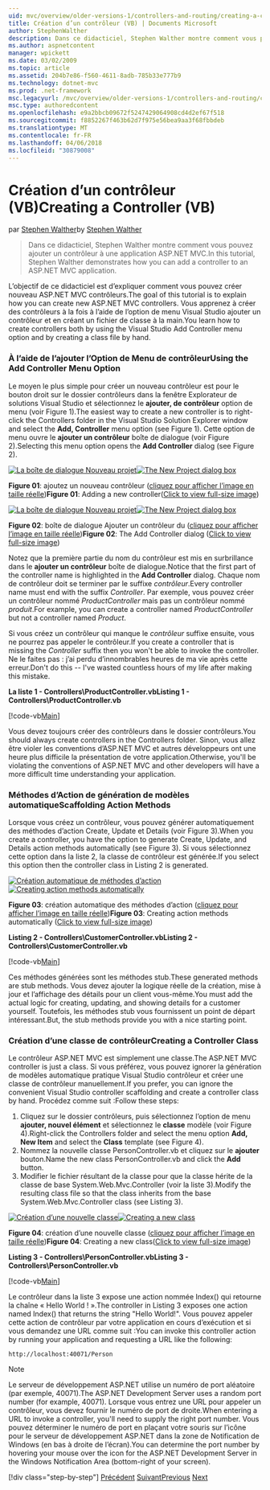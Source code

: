 ```yaml
---
uid: mvc/overview/older-versions-1/controllers-and-routing/creating-a-controller-vb
title: Création d’un contrôleur (VB) | Documents Microsoft
author: StephenWalther
description: Dans ce didacticiel, Stephen Walther montre comment vous pouvez ajouter un contrôleur à une application ASP.NET MVC.
ms.author: aspnetcontent
manager: wpickett
ms.date: 03/02/2009
ms.topic: article
ms.assetid: 204b7e86-f560-4611-8adb-785b33e777b9
ms.technology: dotnet-mvc
ms.prod: .net-framework
msc.legacyurl: /mvc/overview/older-versions-1/controllers-and-routing/creating-a-controller-vb
msc.type: authoredcontent
ms.openlocfilehash: e9a2bbcb09672f5247429064908cd4d2ef67f518
ms.sourcegitcommit: f8852267f463b62d7f975e56bea9aa3f68fbbdeb
ms.translationtype: MT
ms.contentlocale: fr-FR
ms.lasthandoff: 04/06/2018
ms.locfileid: "30879008"
---
```

<a name="creating-a-controller-vb"></a><span data-ttu-id="6e902-103">Création d’un contrôleur (VB)</span><span class="sxs-lookup"><span data-stu-id="6e902-103">Creating a Controller (VB)</span></span>
====================
<span data-ttu-id="6e902-104">par [Stephen Walther](https://github.com/StephenWalther)</span><span class="sxs-lookup"><span data-stu-id="6e902-104">by [Stephen Walther](https://github.com/StephenWalther)</span></span>

> <span data-ttu-id="6e902-105">Dans ce didacticiel, Stephen Walther montre comment vous pouvez ajouter un contrôleur à une application ASP.NET MVC.</span><span class="sxs-lookup"><span data-stu-id="6e902-105">In this tutorial, Stephen Walther demonstrates how you can add a controller to an ASP.NET MVC application.</span></span>


<span data-ttu-id="6e902-106">L’objectif de ce didacticiel est d’expliquer comment vous pouvez créer nouveau ASP.NET MVC contrôleurs.</span><span class="sxs-lookup"><span data-stu-id="6e902-106">The goal of this tutorial is to explain how you can create new ASP.NET MVC controllers.</span></span> <span data-ttu-id="6e902-107">Vous apprenez à créer des contrôleurs à la fois à l’aide de l’option de menu Visual Studio ajouter un contrôleur et en créant un fichier de classe à la main.</span><span class="sxs-lookup"><span data-stu-id="6e902-107">You learn how to create controllers both by using the Visual Studio Add Controller menu option and by creating a class file by hand.</span></span>

### <a name="using-the-add-controller-menu-option"></a><span data-ttu-id="6e902-108">À l’aide de l’ajouter l’Option de Menu de contrôleur</span><span class="sxs-lookup"><span data-stu-id="6e902-108">Using the Add Controller Menu Option</span></span>

<span data-ttu-id="6e902-109">Le moyen le plus simple pour créer un nouveau contrôleur est pour le bouton droit sur le dossier contrôleurs dans la fenêtre Explorateur de solutions Visual Studio et sélectionnez le **ajouter, de contrôleur** option de menu (voir Figure 1).</span><span class="sxs-lookup"><span data-stu-id="6e902-109">The easiest way to create a new controller is to right-click the Controllers folder in the Visual Studio Solution Explorer window and select the **Add, Controller** menu option (see Figure 1).</span></span> <span data-ttu-id="6e902-110">Cette option de menu ouvre le **ajouter un contrôleur** boîte de dialogue (voir Figure 2).</span><span class="sxs-lookup"><span data-stu-id="6e902-110">Selecting this menu option opens the **Add Controller** dialog (see Figure 2).</span></span>


<span data-ttu-id="6e902-111">[![La boîte de dialogue Nouveau projet](creating-a-controller-vb/_static/image1.jpg)](creating-a-controller-vb/_static/image1.png)</span><span class="sxs-lookup"><span data-stu-id="6e902-111">[![The New Project dialog box](creating-a-controller-vb/_static/image1.jpg)](creating-a-controller-vb/_static/image1.png)</span></span>

<span data-ttu-id="6e902-112">**Figure 01**: ajoutez un nouveau contrôleur ([cliquez pour afficher l’image en taille réelle](creating-a-controller-vb/_static/image2.png))</span><span class="sxs-lookup"><span data-stu-id="6e902-112">**Figure 01**: Adding a new controller([Click to view full-size image](creating-a-controller-vb/_static/image2.png))</span></span>


<span data-ttu-id="6e902-113">[![La boîte de dialogue Nouveau projet](creating-a-controller-vb/_static/image2.jpg)](creating-a-controller-vb/_static/image3.png)</span><span class="sxs-lookup"><span data-stu-id="6e902-113">[![The New Project dialog box](creating-a-controller-vb/_static/image2.jpg)](creating-a-controller-vb/_static/image3.png)</span></span>

<span data-ttu-id="6e902-114">**Figure 02**: boîte de dialogue Ajouter un contrôleur du ([cliquez pour afficher l’image en taille réelle](creating-a-controller-vb/_static/image4.png))</span><span class="sxs-lookup"><span data-stu-id="6e902-114">**Figure 02**: The Add Controller dialog ([Click to view full-size image](creating-a-controller-vb/_static/image4.png))</span></span>


<span data-ttu-id="6e902-115">Notez que la première partie du nom du contrôleur est mis en surbrillance dans le **ajouter un contrôleur** boîte de dialogue.</span><span class="sxs-lookup"><span data-stu-id="6e902-115">Notice that the first part of the controller name is highlighted in the **Add Controller** dialog.</span></span> <span data-ttu-id="6e902-116">Chaque nom de contrôleur doit se terminer par le suffixe *contrôleur*.</span><span class="sxs-lookup"><span data-stu-id="6e902-116">Every controller name must end with the suffix *Controller*.</span></span> <span data-ttu-id="6e902-117">Par exemple, vous pouvez créer un contrôleur nommé *ProductController* mais pas un contrôleur nommé *produit*.</span><span class="sxs-lookup"><span data-stu-id="6e902-117">For example, you can create a controller named *ProductController* but not a controller named *Product*.</span></span>


<span data-ttu-id="6e902-118">Si vous créez un contrôleur qui manque le *contrôleur* suffixe ensuite, vous ne pourrez pas appeler le contrôleur.</span><span class="sxs-lookup"><span data-stu-id="6e902-118">If you create a controller that is missing the *Controller* suffix then you won't be able to invoke the controller.</span></span> <span data-ttu-id="6e902-119">Ne le faites pas : j’ai perdu d’innombrables heures de ma vie après cette erreur.</span><span class="sxs-lookup"><span data-stu-id="6e902-119">Don't do this -- I've wasted countless hours of my life after making this mistake.</span></span>


<span data-ttu-id="6e902-120">**La liste 1 - Controllers\ProductController.vb**</span><span class="sxs-lookup"><span data-stu-id="6e902-120">**Listing 1 - Controllers\ProductController.vb**</span></span>

[!code-vb[Main](creating-a-controller-vb/samples/sample1.vb)]

<span data-ttu-id="6e902-121">Vous devez toujours créer des contrôleurs dans le dossier contrôleurs.</span><span class="sxs-lookup"><span data-stu-id="6e902-121">You should always create controllers in the Controllers folder.</span></span> <span data-ttu-id="6e902-122">Sinon, vous allez être violer les conventions d’ASP.NET MVC et autres développeurs ont une heure plus difficile la présentation de votre application.</span><span class="sxs-lookup"><span data-stu-id="6e902-122">Otherwise, you'll be violating the conventions of ASP.NET MVC and other developers will have a more difficult time understanding your application.</span></span>

### <a name="scaffolding-action-methods"></a><span data-ttu-id="6e902-123">Méthodes d’Action de génération de modèles automatique</span><span class="sxs-lookup"><span data-stu-id="6e902-123">Scaffolding Action Methods</span></span>

<span data-ttu-id="6e902-124">Lorsque vous créez un contrôleur, vous pouvez générer automatiquement des méthodes d’action Create, Update et Details (voir Figure 3).</span><span class="sxs-lookup"><span data-stu-id="6e902-124">When you create a controller, you have the option to generate Create, Update, and Details action methods automatically (see Figure 3).</span></span> <span data-ttu-id="6e902-125">Si vous sélectionnez cette option dans la liste 2, la classe de contrôleur est générée.</span><span class="sxs-lookup"><span data-stu-id="6e902-125">If you select this option then the controller class in Listing 2 is generated.</span></span>


<span data-ttu-id="6e902-126">[![Création automatique de méthodes d’action](creating-a-controller-vb/_static/image3.jpg)](creating-a-controller-vb/_static/image5.png)</span><span class="sxs-lookup"><span data-stu-id="6e902-126">[![Creating action methods automatically](creating-a-controller-vb/_static/image3.jpg)](creating-a-controller-vb/_static/image5.png)</span></span>

<span data-ttu-id="6e902-127">**Figure 03**: création automatique des méthodes d’action ([cliquez pour afficher l’image en taille réelle](creating-a-controller-vb/_static/image6.png))</span><span class="sxs-lookup"><span data-stu-id="6e902-127">**Figure 03**: Creating action methods automatically ([Click to view full-size image](creating-a-controller-vb/_static/image6.png))</span></span>


<span data-ttu-id="6e902-128">**Listing 2 - Controllers\CustomerController.vb**</span><span class="sxs-lookup"><span data-stu-id="6e902-128">**Listing 2 - Controllers\CustomerController.vb**</span></span>

[!code-vb[Main](creating-a-controller-vb/samples/sample2.vb)]

<span data-ttu-id="6e902-129">Ces méthodes générées sont les méthodes stub.</span><span class="sxs-lookup"><span data-stu-id="6e902-129">These generated methods are stub methods.</span></span> <span data-ttu-id="6e902-130">Vous devez ajouter la logique réelle de la création, mise à jour et l’affichage des détails pour un client vous-même.</span><span class="sxs-lookup"><span data-stu-id="6e902-130">You must add the actual logic for creating, updating, and showing details for a customer yourself.</span></span> <span data-ttu-id="6e902-131">Toutefois, les méthodes stub vous fournissent un point de départ intéressant.</span><span class="sxs-lookup"><span data-stu-id="6e902-131">But, the stub methods provide you with a nice starting point.</span></span>

### <a name="creating-a-controller-class"></a><span data-ttu-id="6e902-132">Création d’une classe de contrôleur</span><span class="sxs-lookup"><span data-stu-id="6e902-132">Creating a Controller Class</span></span>

<span data-ttu-id="6e902-133">Le contrôleur ASP.NET MVC est simplement une classe.</span><span class="sxs-lookup"><span data-stu-id="6e902-133">The ASP.NET MVC controller is just a class.</span></span> <span data-ttu-id="6e902-134">Si vous préférez, vous pouvez ignorer la génération de modèles automatique pratique Visual Studio contrôleur et créer une classe de contrôleur manuellement.</span><span class="sxs-lookup"><span data-stu-id="6e902-134">If you prefer, you can ignore the convenient Visual Studio controller scaffolding and create a controller class by hand.</span></span> <span data-ttu-id="6e902-135">Procédez comme suit :</span><span class="sxs-lookup"><span data-stu-id="6e902-135">Follow these steps:</span></span>

1. <span data-ttu-id="6e902-136">Cliquez sur le dossier contrôleurs, puis sélectionnez l’option de menu **ajouter, nouvel élément** et sélectionnez le **classe** modèle (voir Figure 4).</span><span class="sxs-lookup"><span data-stu-id="6e902-136">Right-click the Controllers folder and select the menu option **Add, New Item** and select the **Class** template (see Figure 4).</span></span>
2. <span data-ttu-id="6e902-137">Nommez la nouvelle classe PersonController.vb et cliquez sur le **ajouter** bouton.</span><span class="sxs-lookup"><span data-stu-id="6e902-137">Name the new class PersonController.vb and click the **Add** button.</span></span>
3. <span data-ttu-id="6e902-138">Modifier le fichier résultant de la classe pour que la classe hérite de la classe de base System.Web.Mvc.Controller (voir la liste 3).</span><span class="sxs-lookup"><span data-stu-id="6e902-138">Modify the resulting class file so that the class inherits from the base System.Web.Mvc.Controller class (see Listing 3).</span></span>


<span data-ttu-id="6e902-139">[![Création d’une nouvelle classe](creating-a-controller-vb/_static/image4.jpg)](creating-a-controller-vb/_static/image7.png)</span><span class="sxs-lookup"><span data-stu-id="6e902-139">[![Creating a new class](creating-a-controller-vb/_static/image4.jpg)](creating-a-controller-vb/_static/image7.png)</span></span>

<span data-ttu-id="6e902-140">**Figure 04**: création d’une nouvelle classe ([cliquez pour afficher l’image en taille réelle](creating-a-controller-vb/_static/image8.png))</span><span class="sxs-lookup"><span data-stu-id="6e902-140">**Figure 04**: Creating a new class([Click to view full-size image](creating-a-controller-vb/_static/image8.png))</span></span>


<span data-ttu-id="6e902-141">**Listing 3 - Controllers\PersonController.vb**</span><span class="sxs-lookup"><span data-stu-id="6e902-141">**Listing 3 - Controllers\PersonController.vb**</span></span>

[!code-vb[Main](creating-a-controller-vb/samples/sample3.vb)]

<span data-ttu-id="6e902-142">Le contrôleur dans la liste 3 expose une action nommée Index() qui retourne la chaîne « Hello World ! ».</span><span class="sxs-lookup"><span data-stu-id="6e902-142">The controller in Listing 3 exposes one action named Index() that returns the string "Hello World!".</span></span> <span data-ttu-id="6e902-143">Vous pouvez appeler cette action de contrôleur par votre application en cours d’exécution et si vous demandez une URL comme suit :</span><span class="sxs-lookup"><span data-stu-id="6e902-143">You can invoke this controller action by running your application and requesting a URL like the following:</span></span>

`http://localhost:40071/Person`

> [!NOTE]
> 
> <span data-ttu-id="6e902-144">Le serveur de développement ASP.NET utilise un numéro de port aléatoire (par exemple, 40071).</span><span class="sxs-lookup"><span data-stu-id="6e902-144">The ASP.NET Development Server uses a random port number (for example, 40071).</span></span> <span data-ttu-id="6e902-145">Lorsque vous entrez une URL pour appeler un contrôleur, vous devez fournir le numéro de port de droite.</span><span class="sxs-lookup"><span data-stu-id="6e902-145">When entering a URL to invoke a controller, you'll need to supply the right port number.</span></span> <span data-ttu-id="6e902-146">Vous pouvez déterminer le numéro de port en plaçant votre souris sur l’icône pour le serveur de développement ASP.NET dans la zone de Notification de Windows (en bas à droite de l’écran).</span><span class="sxs-lookup"><span data-stu-id="6e902-146">You can determine the port number by hovering your mouse over the icon for the ASP.NET Development Server in the Windows Notification Area (bottom-right of your screen).</span></span>
> 
> [!div class="step-by-step"]
> <span data-ttu-id="6e902-147">[Précédent](adding-dynamic-content-to-a-cached-page-vb.md)
> [Suivant](creating-an-action-vb.md)</span><span class="sxs-lookup"><span data-stu-id="6e902-147">[Previous](adding-dynamic-content-to-a-cached-page-vb.md)
[Next](creating-an-action-vb.md)</span></span>
